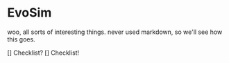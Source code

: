 # EvoSim

woo, all sorts of interesting things. never used markdown, so we'll see how this goes. 

[] Checklist?
[] Checklist!